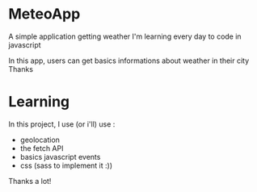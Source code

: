 # MeteoApp

A simple application getting weather
I'm learning every day to code in javascript

In this app, users can get basics informations about weather in their city
Thanks

# Learning

In this project, I use (or i'll) use :

-   geolocation
-   the fetch API
-   basics javascript events
-   css (sass to implement it :))

Thanks a lot!
